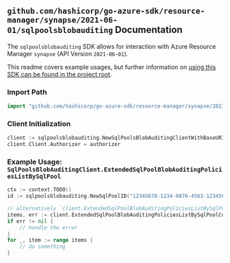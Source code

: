 
## `github.com/hashicorp/go-azure-sdk/resource-manager/synapse/2021-06-01/sqlpoolsblobauditing` Documentation

The `sqlpoolsblobauditing` SDK allows for interaction with Azure Resource Manager `synapse` (API Version `2021-06-01`).

This readme covers example usages, but further information on [using this SDK can be found in the project root](https://github.com/hashicorp/go-azure-sdk/tree/main/docs).

### Import Path

```go
import "github.com/hashicorp/go-azure-sdk/resource-manager/synapse/2021-06-01/sqlpoolsblobauditing"
```


### Client Initialization

```go
client := sqlpoolsblobauditing.NewSqlPoolsBlobAuditingClientWithBaseURI("https://management.azure.com")
client.Client.Authorizer = authorizer
```


### Example Usage: `SqlPoolsBlobAuditingClient.ExtendedSqlPoolBlobAuditingPoliciesListBySqlPool`

```go
ctx := context.TODO()
id := sqlpoolsblobauditing.NewSqlPoolID("12345678-1234-9876-4563-123456789012", "example-resource-group", "workspaceName", "sqlPoolName")

// alternatively `client.ExtendedSqlPoolBlobAuditingPoliciesListBySqlPool(ctx, id)` can be used to do batched pagination
items, err := client.ExtendedSqlPoolBlobAuditingPoliciesListBySqlPoolComplete(ctx, id)
if err != nil {
	// handle the error
}
for _, item := range items {
	// do something
}
```
